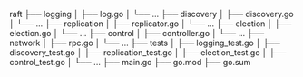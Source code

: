 raft
├── logging
│   ├── log.go
│   └── ...
├── discovery
│   ├── discovery.go
│   └── ...
├── replication
│   ├── replicator.go
│   └── ...
├── election
│   ├── election.go
│   └── ...
├── control
│   ├── controller.go
│   └── ...
├── network
│   ├── rpc.go
│   └── ...
├── tests
│   ├── logging_test.go
│   ├── discovery_test.go
│   ├── replication_test.go
│   ├── election_test.go
│   ├── control_test.go
│   └── ...
├── main.go
├── go.mod
├── go.sum